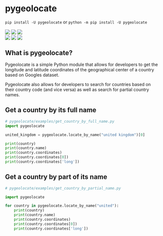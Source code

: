 # pygeolocate
 
`pip install -U pygeolocate` or `python -m pip install -U pygeolocate`

<p>
  <img align="center" src="https://img.shields.io/pypi/dm/pygeolocate?style=for-the-badge"/>
  <img align="center" src="https://img.shields.io/github/license/scrumpyy/pygeolocate?style=for-the-badge"/>
  <img align="center" src="https://img.shields.io/github/issues/scrumpyy/pygeolocate?style=for-the-badge"/>
  <br>
  <img align="center" src="https://img.shields.io/github/stars/scrumpyy/pygeolocate?style=for-the-badge"/>
  <img align="center" src="https://img.shields.io/pypi/v/pygeolocate?style=for-the-badge"/>
  <img align="center" src="https://img.shields.io/pypi/pyversions/pygeolocate?style=for-the-badge"/>
</p>

## What is pygeolocate?
Pygeolocate is a simple Python module that allows for developers to get the longitude and latitude coordinates of the geographical center of a country based on Googles dataset.

Pygeolocate also allows for developers to search for countries based on their country code (and vice versa) as well as search for partial country names.

## Get a country by its full name
```python
# pygeolocate/examples/get_country_by_full_name.py
import pygeolocate

united_kingdom = pygeolocate.locate_by_name("united kingdom")[0]

print(country)
print(country.name)
print(country.coordinates)
print(country.coordinates[0])
print(country.coordinates['long'])
```

## Get a country by part of its name
```python
# pygeolocate/examples/get_country_by_partial_name.py

import pygeolocate

for country in pygeolocate.locate_by_name("united"):
    print(country)
    print(country.name)
    print(country.coordinates)
    print(country.coordinates[0])
    print(country.coordinates['long'])
```
